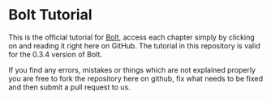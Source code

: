 # Bolt Tutorial

This is the official tutorial for [Bolt](http://www.boltengine.com/), access each chapter simply by clicking on and reading it right here on GitHub. The tutorial in this repository is valid for the 0.3.4 version of Bolt.

If you find any errors, mistakes or things which are not explained properly you are free to fork the repository here on github, fix what needs to be fixed and then submit a pull request to us.  